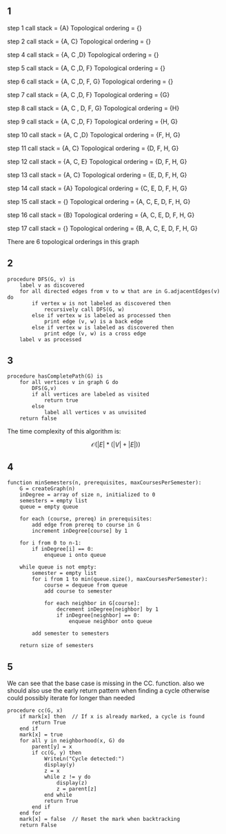 ## 1

step 1
call stack = {A}
Topological ordering = {}

step 2
call stack = {A, C}
Topological ordering = {}


step 4
call stack = {A, C ,D}
Topological ordering = {}

step 5
call stack = {A, C ,D, F}
Topological ordering = {}

step 6
call stack = {A, C ,D, F, G}
Topological ordering = {}

step 7
call stack = {A, C ,D, F}
Topological ordering = {G}

step 8
call stack = {A, C , D, F, G}
Topological ordering = {H}

step 9
call stack = {A, C ,D, F}
Topological ordering = {H, G}

step 10
call stack = {A, C ,D}
Topological ordering = {F, H, G}

step 11
call stack = {A, C}
Topological ordering = {D, F, H, G}

step 12
call stack = {A, C, E}
Topological ordering = {D, F, H, G}

step 13
call stack = {A, C}
Topological ordering = {E, D, F, H, G}

step 14
call stack = {A}
Topological ordering = {C, E, D, F, H, G}

step 15
call stack = {}
Topological ordering = {A, C, E, D, F, H, G}

step 16
call stack = {B}
Topological ordering = {A, C, E, D, F, H, G}

step 17
call stack = {}
Topological ordering = {B, A, C, E, D, F, H, G}


There are 6 topological orderings in this graph


## 2

```
procedure DFS(G, v) is
    label v as discovered
    for all directed edges from v to w that are in G.adjacentEdges(v) do
        if vertex w is not labeled as discovered then
            recursively call DFS(G, w)
        else if vertex w is labeled as processed then
            print edge (v, w) is a back edge
        else if vertex w is labeled as discovered then
            print edge (v, w) is a cross edge
    label v as processed
```

## 3

```
procedure hasCompletePath(G) is
    for all vertices v in graph G do
        DFS(G,v)
        if all vertices are labeled as visited
            return true
        else
            label all vertices v as unvisited
    return false
```

The time complexity of this algorithm is:

$$\mathcal{O}(|E|* (|V| + |E|))$$

## 4

```
function minSemesters(n, prerequisites, maxCoursesPerSemester):
    G = createGraph(n)
    inDegree = array of size n, initialized to 0
    semesters = empty list
    queue = empty queue

    for each (course, prereq) in prerequisites:
        add edge from prereq to course in G
        increment inDegree[course] by 1

    for i from 0 to n-1:
        if inDegree[i] == 0:
            enqueue i onto queue

    while queue is not empty:
        semester = empty list
        for i from 1 to min(queue.size(), maxCoursesPerSemester):
            course = dequeue from queue
            add course to semester

            for each neighbor in G[course]:
                decrement inDegree[neighbor] by 1
                if inDegree[neighbor] == 0:
                    enqueue neighbor onto queue

        add semester to semesters

    return size of semesters
```
 

## 5

We can see that the base case is missing in the CC. function.
also we should also use the early return pattern when finding a cycle
otherwise could possibly iterate for longer than needed

```
procedure cc(G, x)
    if mark[x] then  // If x is already marked, a cycle is found
        return True
    end if
    mark[x] = true
    for all y in neighborhood(x, G) do
        parent[y] = x
        if cc(G, y) then
            WriteLn("Cycle detected:")
            display(y)
            z = x
            while z != y do
                display(z)
                z = parent[z]
            end while
            return True
        end if
    end for
    mark[x] = false  // Reset the mark when backtracking
    return False
```
